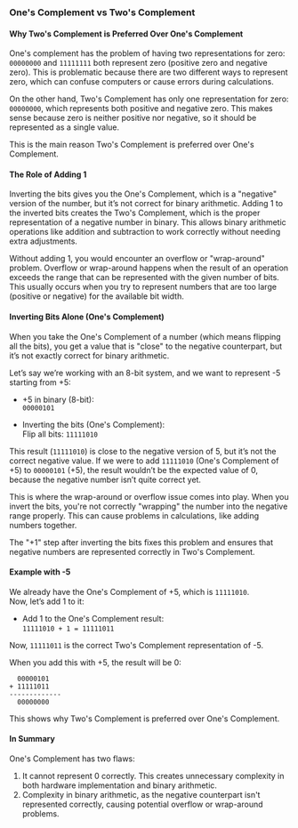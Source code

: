 ### One's Complement vs Two's Complement

#### Why Two's Complement is Preferred Over One's Complement

One's complement has the problem of having two representations for zero: `00000000` and `11111111` both represent zero (positive zero and negative zero). This is problematic because there are two different ways to represent zero, which can confuse computers or cause errors during calculations.

On the other hand, Two's Complement has only one representation for zero: `00000000`, which represents both positive and negative zero. This makes sense because zero is neither positive nor negative, so it should be represented as a single value.

This is the main reason Two's Complement is preferred over One's Complement.

#### The Role of Adding 1

Inverting the bits gives you the One's Complement, which is a "negative" version of the number, but it’s not correct for binary arithmetic. Adding 1 to the inverted bits creates the Two's Complement, which is the proper representation of a negative number in binary. This allows binary arithmetic operations like addition and subtraction to work correctly without needing extra adjustments.

Without adding 1, you would encounter an overflow or "wrap-around" problem. Overflow or wrap-around happens when the result of an operation exceeds the range that can be represented with the given number of bits. This usually occurs when you try to represent numbers that are too large (positive or negative) for the available bit width.

#### Inverting Bits Alone (One's Complement)

When you take the One's Complement of a number (which means flipping all the bits), you get a value that is "close" to the negative counterpart, but it’s not exactly correct for binary arithmetic.

Let’s say we’re working with an 8-bit system, and we want to represent -5 starting from +5:

- +5 in binary (8-bit):  
  `00000101`

- Inverting the bits (One's Complement):  
  Flip all bits: `11111010`

This result (`11111010`) is close to the negative version of 5, but it’s not the correct negative value. If we were to add `11111010` (One's Complement of +5) to `00000101` (+5), the result wouldn’t be the expected value of 0, because the negative number isn’t quite correct yet.

This is where the wrap-around or overflow issue comes into play. When you invert the bits, you're not correctly "wrapping" the number into the negative range properly. This can cause problems in calculations, like adding numbers together.

The "+1" step after inverting the bits fixes this problem and ensures that negative numbers are represented correctly in Two's Complement.

#### Example with -5

We already have the One's Complement of +5, which is `11111010`.  
Now, let’s add 1 to it:

- Add 1 to the One's Complement result:  
  `11111010 + 1 = 11111011`

Now, `11111011` is the correct Two's Complement representation of -5.

When you add this with +5, the result will be 0:

```
  00000101
+ 11111011
-------------
  00000000
```

This shows why Two's Complement is preferred over One's Complement.

#### In Summary

One's Complement has two flaws:
1. It cannot represent 0 correctly. This creates unnecessary complexity in both hardware implementation and binary arithmetic.
2. Complexity in binary arithmetic, as the negative counterpart isn't represented correctly, causing potential overflow or wrap-around problems.
